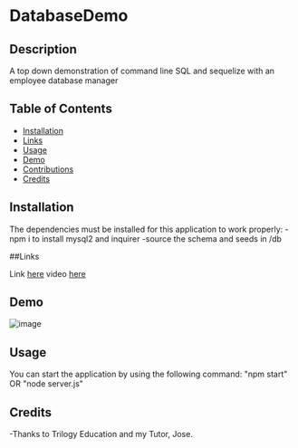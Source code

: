 # DatabaseDemo

## Description
A top down demonstration of command line SQL and sequelize with an employee database manager

## Table of Contents

  - [Installation](#Installation)
  - [Links](#Links)
  - [Usage](#Usage)
  - [Demo](#Demo)
  - [Contributions](#Contributions)
  - [Credits](#Credits)

## Installation 

The dependencies must be installed for this application to work properly: 
  -npm i to install mysql2 and inquirer
  -source the schema and seeds in /db
  
##Links

Link [here](https://github.com/Jackgoers96/DatabaseDemo)
video [here](https://watch.screencastify.com/v/sRortwU6RI6Pu5wz3SQl)

## Demo


![image](https://user-images.githubusercontent.com/81663225/142688387-cc926439-fa5d-4586-abc3-347e6763fefb.png)


## Usage

You can start the application by using the following command:
"npm start" OR "node server.js"


## Credits

-Thanks to Trilogy Education and my Tutor, Jose. 


